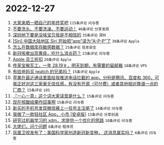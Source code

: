 # 2022-12-27

1. [大家来晒一晒自己的年终奖吧](https://www.v2ex.com/t/904879) `115条评论` `问与答`
1. [不要洗头、不要洗澡、不要运动！](https://www.v2ex.com/t/904895) `46条评论` `分享发现`
1. [深圳地下要是没啥宝贝我是不相信的](https://www.v2ex.com/t/904869) `35条评论` `深圳`
1. [[Siri] 中国大陆地区 Siri 开始把“app”读为“A-P-P”了](https://www.v2ex.com/t/904875) `30条评论` `Apple`
1. [怎么在数据库存敏感数据？](https://www.v2ex.com/t/904868) `25条评论` `信息安全`
1. [新冠咳嗽出现黄痰，吃什么消炎药？](https://www.v2ex.com/t/904874) `23条评论` `问与答`
1. [Apple 员工折扣](https://www.v2ex.com/t/904898) `20条评论` `Apple`
1. [传家宝搬瓦工，一年 28.19￥，明天到期，有需要的留邮箱](https://www.v2ex.com/t/904867) `18条评论` `VPS`
1. [有给爸妈买 iwatch 的兄弟吗？](https://www.v2ex.com/t/904891) `15条评论` `Apple`
1. [苹果在最近通话里面给我推送电话拦截的 app，分别是腾讯、百度和 360，可我正好对这三家毫无信任感，有没有开源（可付费）或者其他相对靠谱一点的厂商？](https://www.v2ex.com/t/904890) `15条评论` `iOS`
1. [『一心一意』这个词大家读音是什么？](https://www.v2ex.com/t/904888) `15条评论` `问与答`
1. [现在核酸结果咋回事啊](https://www.v2ex.com/t/904863) `15条评论` `问与答`
1. [新买的手机号发现微信被上一任号主注册了](https://www.v2ex.com/t/904872) `14条评论` `问与答`
1. [我做了一款轻社区 App，小市 [安卓版]](https://www.v2ex.com/t/904881) `13条评论` `分享创造`
1. [研究过机器学习的 xdm，求提供一个优化的思路](https://www.v2ex.com/t/904871) `10条评论` `问与答`
1. [大佬们，问个问题](https://www.v2ex.com/t/904876) `8条评论` `程序员`
1. [凤凰卫视发布了：美国科学家创造新冠新变种， 这消息属实吗？](https://www.v2ex.com/t/904906) `6条评论` `问与答`
